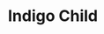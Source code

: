 ---
pid: fs6
title: Indigo Child
location_transcription: Colombus Blvd
coordinates: "[-75.136785517663, 39.960625746932]"
zipcode: '19138'
gen_neighborhood: Northwest Philadelphia
neighborhood: West Oak Lane
outside_phl: 
age: '36'
age_range: 30-39
instagram: 
image_file_name: fs_6.jpg
proposal_transcription: Native American Chief with child
topic: Native Americans,Unity,Youth
topic_summary: 0, 0, 0
type: Other No Form
keywords_other: 
credit: Renee Newman
image_labels: Native American chief and child sitting on a rock
twitter: 
facebook: 
permalink: "/monuments/fs6/"
layout: item-page
---